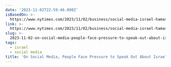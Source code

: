 ```yaml
---
date: '2023-11-02T22:59:46.000Z'
isBasedOn: >-
  https://www.nytimes.com/2023/11/02/business/social-media-israel-hamas-conflict.html
link: >-
  https://www.nytimes.com/2023/11/02/business/social-media-israel-hamas-conflict.html
slug: >-
  2023-11-02-on-social-media-people-face-pressure-to-speak-out-about-israel-hamas-war
tags:
  - israel
  - social media
title: 'On Social Media, People Face Pressure to Speak Out About Israel-Hamas War -'
---
```


